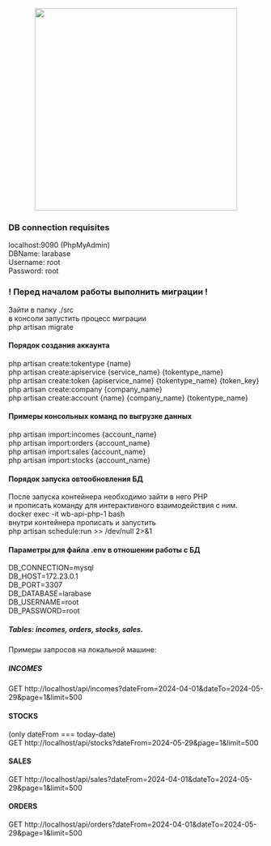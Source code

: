 <p align="center"><a href="https://laravel.com" target="_blank"><img src="https://raw.githubusercontent.com/laravel/art/master/logo-lockup/5%20SVG/2%20CMYK/1%20Full%20Color/laravel-logolockup-cmyk-red.svg" width="400"></a></p>



### DB connection requisites

localhost:9090 (PhpMyAdmin)<br>
DBName: larabase<br>
Username: root<br>
Password: root<br>

### ! Перед началом работы выполнить миграции !
Зайти в папку ./src<br>
в консоли запустить процесс миграции<br>
php artisan migrate<br>
#### Порядок создания аккаунта
php artisan create:tokentype {name}<br>
php artisan create:apiservice {service_name} {tokentype_name}<br>
php artisan create:token {apiservice_name} {tokentype_name} {token_key}<br>
php artisan create:company {company_name}<br>
php artisan create:account {name} {company_name} {tokentype_name}<br>

#### Примеры консольных команд по выгрузке данных 
php artisan import:incomes {account_name}<br>
php artisan import:orders {account_name}    <br>
php artisan import:sales {account_name}    <br>
php artisan import:stocks {account_name}     <br>

#### Порядок запуска овтообновления БД
После запуска контейнера необходимо зайти в него PHP<br>
и прописать команду для интерактивного взаимодействия с ним.<br>
docker exec -it wb-api-php-1 bash <br>
внутри контейнера прописать и запустить<br>
php artisan schedule:run >> /dev/null 2>&1

#### Параметры для файла .env в отношении работы с БД
DB_CONNECTION=mysql<br>
DB_HOST=172.23.0.1<br>
DB_PORT=3307<br>
DB_DATABASE=larabase<br>
DB_USERNAME=root<br>
DB_PASSWORD=root<br>



##### Tables: incomes, orders, stocks, sales.

Примеры запросов на локальной машине:

##### INCOMES
GET http://localhost/api/incomes?dateFrom=2024-04-01&dateTo=2024-05-29&page=1&limit=500

#### STOCKS
(only dateFrom === today-date)<br>
GET http://localhost/api/stocks?dateFrom=2024-05-29&page=1&limit=500

#### SALES
GET http://localhost/api/sales?dateFrom=2024-04-01&dateTo=2024-05-29&page=1&limit=500

#### ORDERS
GET http://localhost/api/orders?dateFrom=2024-04-01&dateTo=2024-05-29&page=1&limit=500




